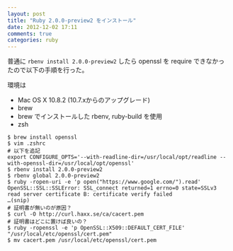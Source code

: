 ```yaml
---
layout: post
title: "Ruby 2.0.0-preview2 をインストール"
date: 2012-12-02 17:11
comments: true
categories: ruby
---
```

普通に `rbenv install 2.0.0-preview2` したら openssl を require できなかったので以下の手順を行った。

環境は
- Mac OS X 10.8.2 (10.7.xからのアップグレード)
- brew
- brew でインストールした rbenv, ruby-build を使用
- zsh

```
$ brew install openssl
$ vim .zshrc
# 以下を追記
export CONFIGURE_OPTS='--with-readline-dir=/usr/local/opt/readline --with-openssl-dir=/usr/local/opt/openssl' 
$ rbenv install 2.0.0-preview2
$ rbenv global 2.0.0-preview2
$ ruby -ropen-uri -e 'p open("https://www.google.com/").read'
OpenSSL::SSL::SSLError: SSL_connect returned=1 errno=0 state=SSLv3 read server certificate B: certificate verify failed
…(snip)
# 証明書が無いのが原因？
$ curl -O http://curl.haxx.se/ca/cacert.pem
# 証明書はどこに置けば良いの？
$ ruby -ropenssl -e 'p OpenSSL::X509::DEFAULT_CERT_FILE'
"/usr/local/etc/openssl/cert.pem"
$ mv cacert.pem /usr/local/etc/openssl/cert.pem
```